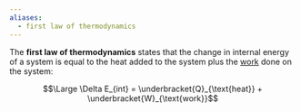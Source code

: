 ```yaml
---
aliases:
  - first law of thermodynamics
---
```

The **first law of thermodynamics** states that the change in internal energy of a system is equal to the heat added to the system plus the [work](Work.md) done on the system:

$$\Large \Delta E_{int} = \underbracket{Q}_{\text{heat}} + \underbracket{W}_{\text{work}}$$
